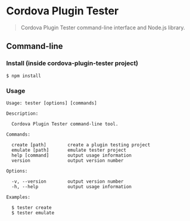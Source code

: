 # Cordova Plugin Tester

> Cordova Plugin Tester command-line interface and Node.js library.

## Command-line

### Install (inside cordova-plugin-tester project)

    $ npm install

### Usage

    Usage: tester [options] [commands]

    Description:

      Cordova Plugin Tester command-line tool.

    Commands:

      create [path]        create a plugin testing project
      emulate [path]       emulate tester project
      help [command]       output usage information
      version              output version number

    Options:

      -v, --version        output version number
      -h, --help           output usage information

    Examples:

      $ tester create
      $ tester emulate